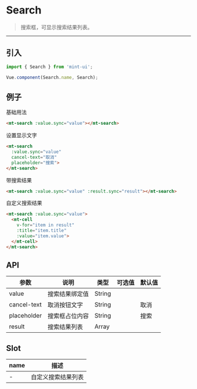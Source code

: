 # Search

> 搜索框，可显示搜索结果列表。

----------

## 引入

```javascript
import { Search } from 'mint-ui';

Vue.component(Search.name, Search);
```

## 例子

基础用法
```html
<mt-search :value.sync="value"></mt-search>
```

设置显示文字
```html
<mt-search
  :value.sync="value"
  cancel-text="取消"
  placeholder="搜索">
</mt-search>
```

带搜索结果
```html
<mt-search :value.sync="value" :result.sync="result"></mt-search>
```

自定义搜索结果
```html
<mt-search :value.sync="value">
  <mt-cell
    v-for="item in result"
    :title="item.title"
    :value="item.value">
  </mt-cell>
</mt-search>
```



## API
| 参数 | 说明 | 类型 | 可选值 | 默认值 |
|------|-------|---------|-------|--------|
| value | 搜索结果绑定值  | String | |   |
|cancel-text | 取消按钮文字 | String | | 取消 |
|placeholder | 搜索框占位内容  | String | | 搜索 |
| result | 搜索结果列表 | Array | | |

## Slot

| name | 描述 |
|------|--------|
| - | 自定义搜索结果列表|
